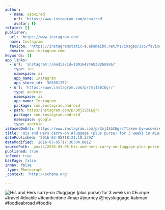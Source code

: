 ```yaml
---
author:
  - name: osowired
    url: 'https://www.instagram.com/osowired'
    avatar: {}
related: []
publisher:
  url: 'https://www.instagram.com'
  name: Instagram
  favicon: 'https://instagramstatic-a.akamaihd.net/h1/images/ico/favicon.ico/7cdab0872b15.ico'
  domain: www.instagram.com
keywords: []
app_links:
  - url: 'instagram://media?id=1001642468302669867'
    type: ios
    namespace: ai
    app_name: Instagram
    app_store_id: '389801252'
  - url: 'https://www.instagram.com/p/3mjISbIEgr/'
    type: android
    namespace: ai
    app_name: Instagram
    package: com.instagram.android
  - path: https/instagram.com/p/3mjISbIEgr/
    package: com.instagram.android
    namespace: google
    type: android
isBasedOnUrl: 'https://www.instagram.com/p/3mjISbIEgr/?taken-by=osowired'
title: 'His and Hers carry-on #luggage (plus purse) for 3 weeks in #Europe #travel #doable #itcanbedone #map #journey @heysluggage #abroad #foodieabroad #foodie'
datePublished: '2016-03-05T18:21:10.339Z'
dateModified: '2016-03-05T17:36:04.881Z'
sourcePath: _posts/2016-03-05-his-and-hers-carry-on-luggage-plus-purse-for-3-weeks-in.md
published: true
inFeed: true
hasPage: false
inNav: false
_type: Photograph
_context: 'http://schema.org'

---
```

![His and Hers carry-on &num;luggage &lpar;plus purse&rpar; for 3 weeks in &num;Europe &num;travel &num;doable &num;itcanbedone &num;map &num;journey &commat;heysluggage &num;abroad &num;foodieabroad &num;foodie](https://scontent.cdninstagram.com/t51.2885-15/e15/11326767_475685509256488_1982415839_n.jpg?ig_cache_key=MTAwMTY0MjQ2ODMwMjY2OTg2Nw%3D%3D.2)